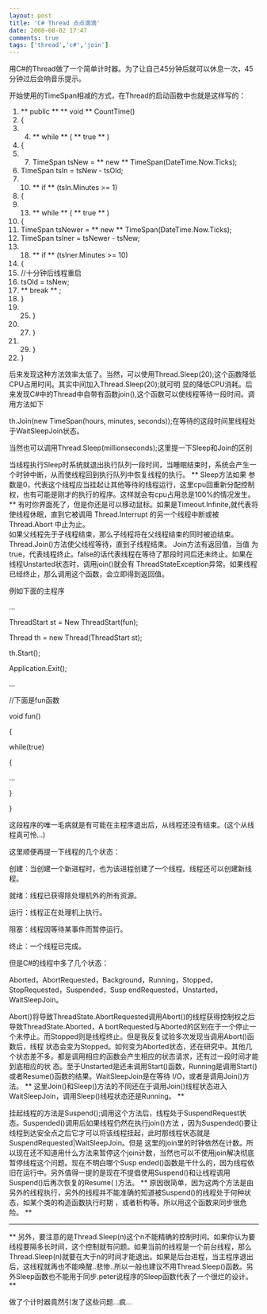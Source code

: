 ```yaml
---
layout: post
title: 'C# Thread 点点滴滴'
date: 2008-08-02 17:47
comments: true
tags: ['thread','c#','join']
---
```


用C#的Thread做了一个简单计时器。为了让自己45分钟后就可以休息一次，45分钟过后会响音乐提示。

开始使用的TimeSpan相减的方式，在Thread的启动函数中也就是这样写的：

  1. ** public  ** ** void  ** CountTime() 
  2. { 
  3.   4. ** while  ** (  ** true  ** ) 
  5. { 
  6.   7. TimeSpan tsNew =  ** new  ** TimeSpan(DateTime.Now.Ticks); 
  8. TimeSpan tsIn = tsNew - tsOld; 
  9.   10. ** if  ** (tsIn.Minutes >= 1) 
  11. { 
  12.   13. ** while  ** (  ** true  ** ) 
  14. { 
  15. TimeSpan tsNewer =  ** new  ** TimeSpan(DateTime.Now.Ticks); 
  16. TimeSpan tsIner = tsNewer - tsNew; 
  17.   18. ** if  ** (tsIner.Minutes >= 10) 
  19. { 
  20. //十分钟后线程重启 
  21. tsOld = tsNew; 
  22. ** break  ** ; 
  23. } 
  24.   25. } 
  26.   27. } 
  28.   29. } 
  30. } 

后来发现这种方法效率太低了。当然，可以使用Thread.Sleep(20);这个函数降低CPU占用时间。其实中间加入Thread.Sleep(20);就可明
显的降低CPU消耗。后来发现C#中的Thread中自带有函数join(),这个函数可以使线程等待一段时间。调用方法如下

th.Join(new TimeSpan(hours, minutes, seconds));在等待的这段时间里线程处于WaitSleepJoin状态。

当然也可以调用Thread.Sleep(millionseconds);这里提一下Sleep和Join的区别

当线程执行Sleep时系统就退出执行队列一段时间，当睡眠结束时，系统会产生一个时钟中断，从而使线程回到执行队列中恢复线程的执行。  ** Sleep方法如果
参数是0，代表这个线程应当挂起让其他等待的线程运行，这里cpu回重新分配控制权，也有可能是刚才的执行的程序。这样就会有cpu占用总是100%的情况发生。
** 有时你界面死了，但是你还是可以移动鼠标。如果是Timeout.Infinite,就代表将使线程休眠，直到它被调用 Thread.Interrupt
的另一个线程中断或被 Thread.Abort 中止为止。  
如果父线程先于子线程结束，那么子线程将在父线程结束的同时被迫结束。Thread.Join()方法使父线程等待，直到子线程结束。  Join方法有返回值，当值
为true，代表线程终止。false的话代表线程在等待了那段时间后还未终止。如果在线程Unstarted状态时，调用join()就会有
ThreadStateException异常。如果线程已经终止，那么调用这个函数，会立即得到返回值。

例如下面的主程序

...

ThreadStart st = New ThreadStart(fun);

Thread th = new Thread(ThreadStart st);

th.Start();

Application.Exit();

...

//下面是fun函数

void fun()

{

while(true)

{

...

}

}

这段程序的唯一毛病就是有可能在主程序退出后，从线程还没有结束。(这个从线程真可怜...)

这里顺便再提一下线程的几个状态：

创建：当创建一个新进程时，也为该进程创建了一个线程。线程还可以创建新线程。

就绪：线程已获得除处理机外的所有资源。

运行：线程正在处理机上执行。

阻塞：线程因等待某事件而暂停运行。

终止：一个线程已完成。

但是C#的线程中多了几个状态：

Aborted，AbortRequested，Background，Running，Stopped，StopRequested，Suspended，Susp
endRequested，Unstarted，WaitSleepJoin。

Abort()将导致ThreadState.AbortRequested调用Abort()的线程获得控制权之后导致ThreadState.Aborted，A
bortRequested与Aborted的区别在于一个停止一个未停止。而Stopped则是线程终止。但是我反复试验多次发现当调用Abort()函数后，线程
状态会变为Stopped。如何变为Aborted状态，还在研究中。其他几个状态差不多。都是调用相应的函数会产生相应的状态请求，还有过一段时间才能到底相应的状
态。至于Unstarted是还未调用Start()函数，Running是调用Start()或者Resume()函数的结果。WaitSleepJoin是在等待
I/O，或者是调用Join()方法。  **
这里Join()和Sleep()方法的不同还在于调用Join()线程状态进入WaitSleepJoin，调用Sleep()线程状态还是Running。 **

挂起线程的方法是Suspend();调用这个方法后，线程处于SuspendRequest状态。Suspended()调用后如果线程仍然在执行join()方法
，因为Suspended()要让线程到达安全点之后它才可以将该线程挂起，此时那线程状态就是SuspendRequested|WaitSleepJoin。但是
这里的join里的时钟依然在计数。所以现在还不知道用什么方法来暂停这个join计数，当然也可以不使用join解决彻底暂停线程这个问题。现在不明白哪个Susp
ended()函数是干什么的，因为线程依旧在运行中。另外值得一提的是现在不提倡使用Suspend()和让线程调用Suspend()后再次恢复的Resume(
)方法。  ** 原因很简单，因为这两个方法是由另外的线程执行，另外的线程并不能准确的知道被Suspend()的线程处于何种状态，如某个类的构造函数执行时期
，或者析构等。所以用这个函数来同步很危险。 **

** **

** 另外，要注意的是Thread.Sleep(n)这个n不能精确的控制时间。如果你认为要线程要隔多长时间，这个控制就有问题。如果当前的线程是一个前台线程，那么Thread.Sleep(n)就要在大于n的时间才能退出。如果是后台进程，当主程序退出后，这线程就再也不能唤醒..悲惨..所以一般也建议不用Thread.Sleep()函数。另外Sleep函数也不能用于同步.peter说程序的Sleep函数代表了一个很烂的设计。  **

做了个计时器竟然引发了这些问题...疯...

